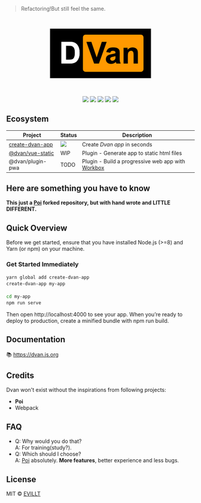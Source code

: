 > Refactoring!But still feel the same.

<br>
<p align="center">
  <img src="./logo.png">
</p>
<br>

<p align="center">
  <a href="https://github.com/evillt/dvan/tree/master/packages/dvan"><img src="https://badgen.net/npm/v/dvan?icon=npm"></a>
  <a href="https://github.com/evillt/dvan/tree/master/packages/dvan"><img src="https://badgen.net/npm/dm/dvan"></a>
  <a href="./LICENSE"><img src="https://badgen.net/npm/license/dvan"></a>
  <a href="https://packagephobia.now.sh/result?p=dvan"><img src="https://badgen.net/packagephobia/install/dvan"></a>
  <a href="https://packagephobia.now.sh/result?p=dvan"><img src="https://badgen.net/packagephobia/publish/dvan"></a>
</p>

## Ecosystem

| Project                                                                           | Status                                                 | Description                                                                                           |
| --------------------------------------------------------------------------------- | ------------------------------------------------------ | ----------------------------------------------------------------------------------------------------- |
| [create-dvan-app](https://github.com/evillt/dvan/tree/master/create-dvan-app)     | ![](https://badgen.net/npm/v/create-dvan-app?icon=npm) | Create _Dvan app_ in seconds                                                                          |
| [@dvan/vue-static](https://github.com/evillt/dvan/tree/master/plugins/vue-static) | WIP                                                    | Plugin - Generate app to static html files                                                            |
| @dvan/plugin-pwa                                                                  | TODO                                                   | Plugin - Build a progressive web app with [Workbox](https://developers.google.com/web/tools/workbox/) |

## Here are something you have to know

**This just a [Poi](https://github.com/egoist/poi) forked repository, but with hand wrote and LITTLE DIFFERENT.**

## Quick Overview

Before we get started, ensure that you have installed Node.js (>=8) and Yarn (or npm) on your machine.

### Get Started Immediately

```sh
yarn global add create-dvan-app
create-dvan-app my-app

cd my-app
npm run serve
```

Then open http://localhost:4000 to see your app.
When you’re ready to deploy to production, create a minified bundle with npm run build.

## Documentation

📚 https://dvan.js.org

## Credits

Dvan won't exist without the inspirations from following projects:

- **Poi**
- Webpack

## FAQ

- Q: Why would you do that?  
  A: For training(study?).
- Q: Which should I choose?  
  A: [Poi](https://github.com/egoist/poi) absolutely. **More features**, better experience and less bugs.

## License

MIT © [EVILLT](https://evila.me)
